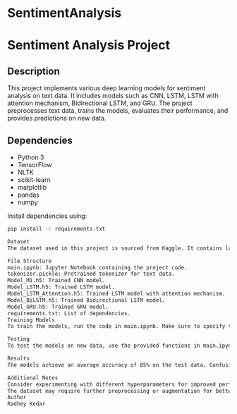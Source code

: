 # SentimentAnalysis
# Sentiment Analysis Project

## Description
This project implements various deep learning models for sentiment analysis on text data. It includes models such as CNN, LSTM, LSTM with attention mechanism, Bidirectional LSTM, and GRU. The project preprocesses text data, trains the models, evaluates their performance, and provides predictions on new data.

## Dependencies
- Python 3
- TensorFlow
- NLTK
- scikit-learn
- matplotlib
- pandas
- numpy

Install dependencies using:
```bash
pip install -r requirements.txt

Dataset
The dataset used in this project is sourced from Kaggle. It contains labeled text data with sentiments such as positive, negative, and neutral. Preprocessing steps include handling missing values, balancing class distribution, and text preprocessing (e.g., tokenization, stopword removal).

File Structure
main.ipynb: Jupyter Notebook containing the project code.
tokenizer.pickle: Pretrained tokenizer for text data.
Model_M1.h5: Trained CNN model.
Model_LSTM.h5: Trained LSTM model.
Model_LSTM_Attention.h5: Trained LSTM model with attention mechanism.
Model_BiLSTM.h5: Trained Bidirectional LSTM model.
Model_GRU.h5: Trained GRU model.
requirements.txt: List of dependencies.
Training Models
To train the models, run the code in main.ipynb. Make sure to specify the correct file paths for the dataset.

Testing
To test the models on new data, use the provided functions in main.ipynb. Example usage is provided in the notebook.

Results
The models achieve an average accuracy of 85% on the test data. Confusion matrices and accuracy metrics are provided for each model.

Additional Notes
Consider experimenting with different hyperparameters for improved performance.
The dataset may require further preprocessing or augmentation for better results.
Author
Radhey Kedar


